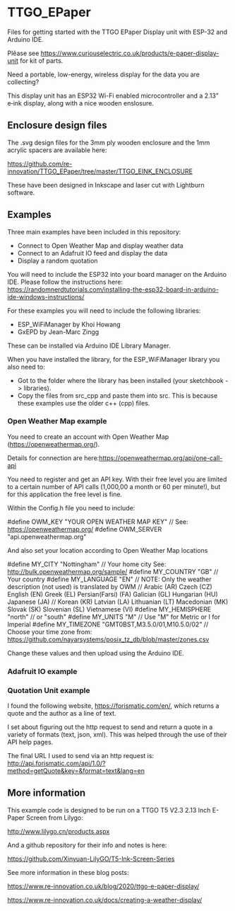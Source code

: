 # TTGO_EPaper
Files for getting started with the TTGO EPaper Display unit with ESP-32 and Arduino IDE.

Plêase see https://www.curiouselectric.co.uk/products/e-paper-display-unit for kit of parts.

Need a portable, low-energy, wireless display for the data you are collecting?

This display unit has an ESP32 Wi-Fi enabled microcontroller and a 2.13” e‑ink display, along with a nice wooden enslosure.

## Enclosure design files

The .svg design files for the 3mm ply wooden enclosure and the 1mm acrylic spacers are available here:

https://github.com/re-innovation/TTGO_EPaper/tree/master/TTGO_EINK_ENCLOSURE

These have been designed in Inkscape and laser cut with Lightburn software.

## Examples

Three main examples have been included in this repository:
* Connect to Open Weather Map and display weather data
* Connect to an Adafruit IO feed and display the data
* Display a random quotation 

You will need to include the ESP32 into your board manager on the Arduino IDE.
Please follow the instructions here:
https://randomnerdtutorials.com/installing-the-esp32-board-in-arduino-ide-windows-instructions/

For these examples you will need to include the following libraries:
* ESP_WiFiManager by Khoi Howang
* GxEPD by Jean-Marc Zingg

These can be installed via Arduino IDE Library Manager.

When you have installed the library, for the ESP_WiFiManager library you also need to:
* Got to the folder where the library has been installed (your sketchbook -> libraries).
* Copy the files from src_cpp and paste them into src.
This is because these examples use the older c++ (cpp) files.

### Open Weather Map example

You need to create an account with Open Weather Map (https://openweathermap.org/).

Details for connection are here:https://openweathermap.org/api/one-call-api

You need to register and get an API key. With their free level you are limited to a certain number of API calls (1,000,00 a month or 60 per minute!), but for this application the free level is fine.

Within the Config.h file you need to include:

#define   OWM_KEY       "YOUR OPEN WEATHER MAP KEY"                  // See: https://openweathermap.org/
#define   OWM_SERVER    "api.openweathermap.org"

And also set your location according to Open Weather Map locations

#define   MY_CITY        "Nottingham"                   // Your home city See: http://bulk.openweathermap.org/sample/
#define   MY_COUNTRY     "GB"                           // Your country
#define   MY_LANGUAGE    "EN"                            // NOTE: Only the weather description (not used) is translated by OWM
// Arabic (AR) Czech (CZ) English (EN) Greek (EL) Persian(Farsi) (FA) Galician (GL) Hungarian (HU) Japanese (JA)
// Korean (KR) Latvian (LA) Lithuanian (LT) Macedonian (MK) Slovak (SK) Slovenian (SL) Vietnamese (VI)
#define   MY_HEMISPHERE  "north"                         // or "south"
#define   MY_UNITS       "M"                             // Use "M" for Metric or I for Imperial
#define   MY_TIMEZONE    "GMT0BST,M3.5.0/01,M10.5.0/02"  // Choose your time zone from: https://github.com/nayarsystems/posix_tz_db/blob/master/zones.csv

Change these values and then upload using the Arduino IDE.

### Adafruit IO example



### Quotation Unit example

I found the following website, https://forismatic.com/en/, which returns a quote and the author as a line of text.

I set about figuring out the http request to send and return a quote in a variety of formats (text, json, xml). This was helped through the use of their API help pages.

The final URL I used to send via an http request is: http://api.forismatic.com/api/1.0/?method=getQuote&key=&format=text&lang=en


## More information

This example code is designed to be run on a TTGO T5 V2.3 2.13 Inch E-Paper Screen from Lilygo:

http://www.lilygo.cn/products.aspx

And a github repository for their info and notes is here:

https://github.com/Xinyuan-LilyGO/T5-Ink-Screen-Series

See more information in these blog posts:

https://www.re-innovation.co.uk/blog/2020/ttgo-e-paper-display/

https://www.re-innovation.co.uk/docs/creating-a-weather-display/

